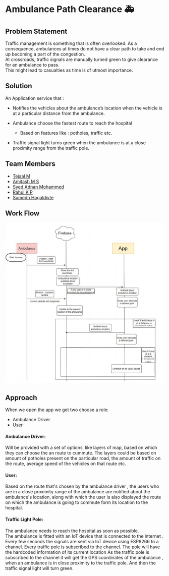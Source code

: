 # Ambulance Path Clearance 🚑

##  Problem Statement
Traffic management is something that is often overlooked. 
As a consequence, ambulances at times do not have a clear path to 
take and end up becoming a part of the congestion.  
At crossroads, traffic signals are manually turned green to give clearance for an ambulance to pass.  
This might lead to casualties as time is of utmost importance.

## Solution
An Application service that :

- Notifies the vehicles about the ambulance’s location when the vehicle is at a particular distance from the ambulance.

- Ambulance choose the fastest route to reach the hospital  
    - Based on features like : potholes, traffic etc.
- Traffic signal light turns green when the ambulance is at a close proximity range from the traffic pole. 

## Team Members

- [Tejaal M](https://www.github.com/Rahul-KP) 
- [Amitash M S](https://www.github.com/Rahul-KP) 
- [Syed Adnan Mohammed](https://www.github.com/Rahul-KP) 
- [Rahul K P](https://www.github.com/Rahul-KP) 
- [Sumedh Hagaldivte](https://www.github.com/Rahul-KP) 

## Work Flow

![App Screenshot](images/AmbWorkFlow1.jpeg)



## Approach

When we open the app we get two choose a role:
  - Ambulance Driver
  - User 

  #### Ambulance Driver:

  Will be provided with a set of options, like layers of map, based on which they can choose the an route to cummute.
  The layers could be based on amount of potholes present on the particular road, the amount of traffic on the route, average speed of the vehicles on that route etc.

  #### User:

  Based on the route that's chosen by the ambulance driver , the users who are in a close proximity range of the ambulance are notified about the ambulance's location, along with which the user is also displayed the route on which the ambulance is going to commute form its location to the hospital. 


#### Traffic Light Pole:

The ambulance needs to reach the hospital as soon as possible.  
The ambulance is fitted with an IoT device that is connected to the internet .
Every few seconds the signals are sent via IoT device using ESP8266 to a channel.
Every traffic pole is subscribed to the channel. 
The pole will have the hardcoded information of its current location 
As the traffic pole is subscribed to the channel it will get the GPS coordinates of the ambulance , when an ambulance is in close proximity to the traffic pole.
And then the traffic  signal light  will turn green.




